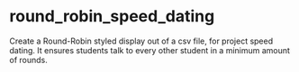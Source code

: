 # round_robin_speed_dating
Create a Round-Robin styled display out of a csv file, for project speed dating. It ensures students talk to every other student in a minimum amount of rounds. 
